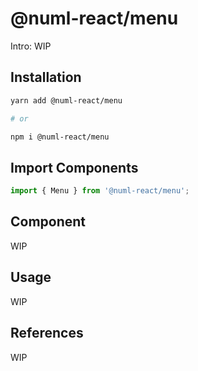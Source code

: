 # @numl-react/menu

Intro: WIP

## Installation

```sh
yarn add @numl-react/menu

# or

npm i @numl-react/menu
```

## Import Components

```jsx
import { Menu } from '@numl-react/menu';
```

## Component

WIP

## Usage

WIP

## References

WIP

